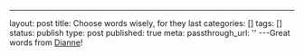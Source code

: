 ---
layout: post
title: Choose words wisely, for they last
categories: []
tags: []
status: publish
type: post
published: true
meta:
  passthrough_url: ''
---Great words from 
[Dianne](https://diannegrupp.wordpress.com/2019/01/15/weightywords/)!

